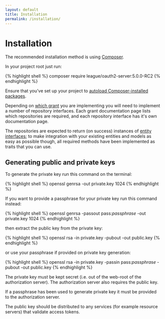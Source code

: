 ```yaml
---
layout: default
title: Installation
permalink: /installation/
---
```


# Installation

The recommended installation method is using [Composer](https://getcomposer.org).

In your project root just run:

{% highlight shell %}
composer require league/oauth2-server:5.0.0-RC2
{% endhighlight %}

Ensure that you’ve set up your project to [autoload Composer-installed packages](https://getcomposer.org/doc/01-basic-usage.md#autoloading).

Depending on [which grant](/authorization-server/which-grant/) you are implementing you will need to implement a number of repository interfaces. Each grant documentation page lists which repositories are required, and each repository interface has it's own documentation page.

The repositories are expected to return (on success) instances of [entity interfaces](https://github.com/thephpleague/oauth2-server/tree/V5-WIP/src/Entities/Interfaces); to make integration with your existing entities and models as easy as possible though, all required methods have been implemented as traits that you can use.

## Generating public and private keys

To generate the private key run this command on the terminal:

{% highlight shell %}
openssl genrsa -out private.key 1024
{% endhighlight %}

If you want to provide a passphrase for your private key run this command instead:

{% highlight shell %}
openssl genrsa -passout pass:_passphrase_ -out private.key 1024
{% endhighlight %}

then extract the public key from the private key:

{% highlight shell %}
openssl rsa -in private.key -pubout -out public.key
{% endhighlight %}

or use your passphrase if provided on private key generation:

{% highlight shell %}
openssl rsa -in private.key -passin pass:_passphrase_ -pubout -out public.key
{% endhighlight %}

The private key must be kept secret (i.e. out of the web-root of the authorization server). The authorization server also requires the public key.

If a passphrase has been used to generate private key it must be provided to the authorization server.

The public key should be distributed to any services (for example resource servers) that validate access tokens.
